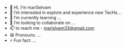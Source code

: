 - 👋 Hi, I’m mariSelvam
- 👀 I’m interested in explore and experience new TecHs...
- 🌱 I’m currently learning ...
- 💞️ I’m looking to collaborate on ...
- 📫 to reach me - marislvam33@gmail.com
- 😄 Pronouns: ...
- ⚡ Fun fact: ...

<!---
mariSlvam/mariSlvam is a ✨ special ✨ repository because its `README.md` (this file) appears on your GitHub profile.
You can click the Preview link to take a look at your changes.
--->
